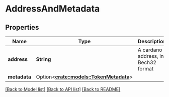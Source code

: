 # AddressAndMetadata

## Properties

Name | Type | Description | Notes
------------ | ------------- | ------------- | -------------
**address** | **String** | A cardano address, in Bech32 format | 
**metadata** | Option<[**crate::models::TokenMetadata**](TokenMetadata.md)> |  | [optional]

[[Back to Model list]](../README.md#documentation-for-models) [[Back to API list]](../README.md#documentation-for-api-endpoints) [[Back to README]](../README.md)



